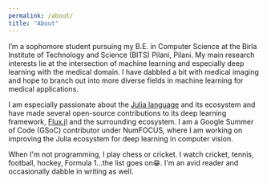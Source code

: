 ```yaml
---
permalink: /about/
title: "About"
---
```


I’m a sophomore student pursuing my B.E. in Computer Science at the Birla Institute of Technology and Science (BITS) Pilani, Pilani. My main research interests lie at the intersection of machine learning and especially deep learning with the medical domain. I have dabbled a bit with medical imaging and hope to branch out into more diverse fields in machine learning for medical applications.

I am especially passionate about the [Julia language](https://julialang.org/) and its ecosystem and have made several open-source contributions to its deep learning framework, [Flux.jl](https://github.com/FluxML/Flux.jl) and the surrounding ecosystem. I am a Google Summer of Code (GSoC) contributor under NumFOCUS, where I am working on improving the Julia ecosystem for deep learning in computer vision.

When I'm not programming, I play chess or cricket. I watch cricket, tennis, football, hockey, Formula 1...the list goes on😁. I'm an avid reader and occasionally dabble in writing as well.
